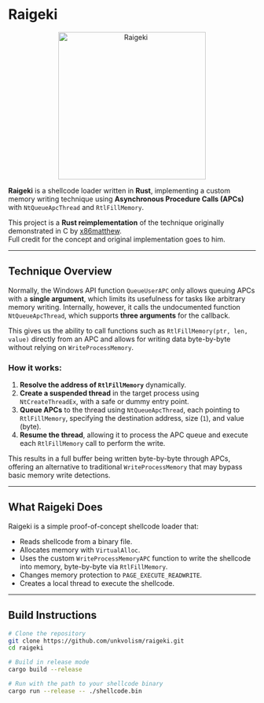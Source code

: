 # Raigeki

<p align="center">
  <img src="https://static.wikia.nocookie.net/yugioh/images/1/11/Raigeki-TF04-JP-VG.png/revision/latest?cb=20161225202122" alt="Raigeki" width="300"/>
</p>

**Raigeki** is a shellcode loader written in **Rust**, implementing a custom memory writing technique using **Asynchronous Procedure Calls (APCs)** with `NtQueueApcThread` and `RtlFillMemory`.

This project is a **Rust reimplementation** of the technique originally demonstrated in C by [x86matthew](https://www.x86matthew.com/view_post?id=writeprocessmemory_apc).  
Full credit for the concept and original implementation goes to him.

---

## Technique Overview

Normally, the Windows API function `QueueUserAPC` only allows queuing APCs with a **single argument**, which limits its usefulness for tasks like arbitrary memory writing. Internally, however, it calls the undocumented function `NtQueueApcThread`, which supports **three arguments** for the callback.

This gives us the ability to call functions such as `RtlFillMemory(ptr, len, value)` directly from an APC and allows for writing data byte-by-byte without relying on `WriteProcessMemory`.

### How it works:

1. **Resolve the address of `RtlFillMemory`** dynamically.
2. **Create a suspended thread** in the target process using `NtCreateThreadEx`, with a safe or dummy entry point.
3. **Queue APCs** to the thread using `NtQueueApcThread`, each pointing to `RtlFillMemory`, specifying the destination address, size (`1`), and value (byte).
4. **Resume the thread**, allowing it to process the APC queue and execute each `RtlFillMemory` call to perform the write.

This results in a full buffer being written byte-by-byte through APCs, offering an alternative to traditional `WriteProcessMemory` that may bypass basic memory write detections.

---

## What Raigeki Does

Raigeki is a simple proof-of-concept shellcode loader that:

- Reads shellcode from a binary file.
- Allocates memory with `VirtualAlloc`.
- Uses the custom `WriteProcessMemoryAPC` function to write the shellcode into memory, byte-by-byte via `RtlFillMemory`.
- Changes memory protection to `PAGE_EXECUTE_READWRITE`.
- Creates a local thread to execute the shellcode.

---


## Build Instructions

```bash
# Clone the repository
git clone https://github.com/unkvolism/raigeki.git
cd raigeki

# Build in release mode
cargo build --release

# Run with the path to your shellcode binary
cargo run --release -- ./shellcode.bin
